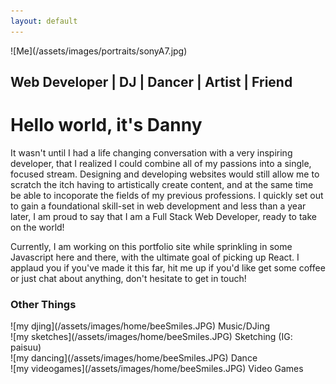 ```yaml
---
layout: default
---
```


<div class="portrait" markdown="1">
  ![Me](/assets/images/portraits/sonyA7.jpg)
  <h2> Web Developer | DJ | Dancer | Artist | Friend  </h2>
</div>

<div class="about-text">
  <h1>Hello world, it's Danny</h1>

  <!-- <p>
    I've spent a great portion of my life looking for a craft that would allow me to consistently create experiences for others to enjoy.
    This search led me to explore many different possibilities; I spent a good chunk of time looking to contribute to the world through the power of science,
    vying to become an environmental scientist that would analyze the air, water and soil, as well as come up with sustainable
    solutions with alternative energy.
  </p>

  <p>
     Along with that, I was also able to dive into the art of DJing. I started off by playing out at small events like house parties
     and public venues, which eventually opened up opportunies for me to perform at corporate events and weddings. At certain
     points in my life, I had entertained the idea of becoming a professional gamer, a photographer, a film-maker, a dancer, a chef, the list
     goes on!
  </p> -->

  <p>
    It wasn't until I had a life changing conversation with a very inspiring developer, that I realized I could combine all of my passions
    into a single, focused stream. Designing and developing websites would still allow me to scratch the itch having to artistically
    create content, and at the same time be able to incoporate the fields of my previous professions. I quickly set out to
    gain a foundational skill-set in web development and less than a year later, I am proud to say that I am a Full Stack Web Developer,
    ready to take on the world!
  </p>

  <p>
    Currently, I am working on this portfolio site while sprinkling in some Javascript here and there, with the ultimate goal of picking up React. I applaud you if you've made it this far, hit me up if you'd like get some coffee or just
    chat about anything, don't hesitate to get in touch!
  </p>
</div>

<h3>Other Things</h3>

<div class="album-container">
  <div class="album" markdown="1">
   ![my djing](/assets/images/home/beeSmiles.JPG)
   Music/DJing
  </div>
  <div class="album" markdown="1">
   ![my sketches](/assets/images/home/beeSmiles.JPG)
   Sketching (IG: paisuu)
  </div>  
  <div class="album" markdown="1">
   ![my dancing](/assets/images/home/beeSmiles.JPG)
   Dance
  </div>
  <div class="album" markdown="1">
   ![my videogames](/assets/images/home/beeSmiles.JPG)
   Video Games
  </div>
</div>
